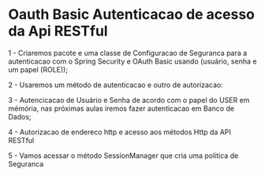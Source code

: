 # Oauth Basic Autenticacao de acesso da Api RESTful 

1 - Criaremos pacote e uma classe de Configuracao de Seguranca para a autenticacao com o Spring Security e OAuth Basic usando (usuário, senha e um papel (ROLE));

2 - Usaremos um método de autenticacao e outro de autorizacao:

3 - Autencicacao de Usuário e Senha de acordo com o papel do USER em mémória, nas próximas aulas iremos fazer autenticacao em Banco de Dados;

4 - Autorizacao de endereco http e acesso aos métodos Http da API RESTful

5 - Vamos acessar o método SessionManager que cria uma politica de Seguranca
